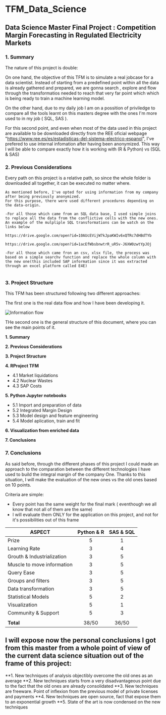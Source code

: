 # TFM_Data_Science
## Data Science Master Final Project : Competition Margin Forecasting in Regulated Electricity Markets

### 1. Summary
The nature of this project is double:

On one hand, the objective of this TFM is to simulate a real jobcase for a data scientist.
Instead of starting from a predefined point within all the data is already gathered and prepared, we are gonna search , explore and flow through the transformatios needed to reach that very far point which which is being ready to train a machine learning model.

On the other hand, due to my daily job I am on a possition of priviledge to compare all the tools learnt on this masters degree  with 
the ones I'm more used to in my job ( SQL, SAS ). 





For this second point, and even when most of the data used in this project are available to be downloaded directly from the REE oficial webpage  "https://www.ree.es/es/estadisticas-del-sistema-electrico-espanol", I've prefered to use internal infomation after having been anonymized. This way I will be able to compare exactly how it is working with (R & Python) vs (SQL & SAS)


### 2. Previous Considerations
Every path on this project is a relative path, so since the whole folder is downloaded all together, it can be executed no matter where.


```
As mentioned before, I've opted for using information from my company after being previously anonymized.
For this purpose, there were used different procedures depending on the data-origin.

-For all those which came from an SQL data base, I used simple joins to replace all the data from the conflictive cells with the new ones. An example of the mulpliple SQL transformations can be watch on the links below

https://drive.google.com/open?id=10AUcEVijW7kJpaKWIv6xQTRc7dHBdTYb

https://drive.google.com/open?id=1acEfWbsbnwtrR_uR5v-J6XW0zwtYpJOj

-For all those which came fron an csv, xlsx file, the process was based on a simple searchv function and replace the whole column with the new one(this included SAP information since it was extracted through an excel platform called E4E)


```

### 3. Project Structure
This TFM has been structured following two different approaches:

The first one is the real data flow and how I have been developing it.

![Information flow](https://user-images.githubusercontent.com/46086706/58572480-0d0b3e00-823c-11e9-937b-83155000fd47.PNG)


THe second one is the general structure of this document, where you can see the main points of it.

**1. Summary**
  
**2. Previous Considerations**

**3. Project Structure**

**4. RProject TFM**
- 4.1 Market liquidations
- 4.2 Nuclear Wastes
- 4.3 SAP Costs


**5. Python Jupyter notebooks**

- 5.1 Import and preparation of data
- 5.2 Integrated Margin Design
- 5.3 Model design and feature engineering
- 5.4 Model aplication, train and fit

**6. Visualization from enriched data**

**7. Conclusions**



### 7. Conclusions

As said before, through the different phases of this project I could made an approach to the comparation between the different technologies I have used to build the integral margin of the company One.
Thanks to this situation, I will make the evaluation of the new ones vs the old ones based on 10 points.

Criteria are simple: 
- Every point has the same weight for the final mark ( eventhough we all know that not all of them are the same)
- I will evaluate them ONLY for the application on this project, and not for it's possibilities out of this frame



<center>

| ASPECT                      |      Python & R      |      SAS & SQL       |
|-----------------------------|:--------------------:|:--------------------:|
| Prize                       |         5            |           1          |
| Learning Rate               |         3            |           4          |
| Grouth & Industrialization  |         3            |           5          |
| Muscle to move information  |         3            |           5          |
| Query Ease                  |         3            |           5          |
| Groups and filters          |         3            |           5          |
| Data transformation         |         3            |           5          |
| Statistical Models          |         5            |           2          |
| Visualization               |         5            |           1          |
| Community & Support         |         5            |           3          |
|                             |                      |                      |
| **Total**                   |       38/50          |         36/50        |

</center>



## I will expose now the personal conclusions I got from this master from a whole point of view of the current data science situation out of the frame of this project:

**1. New techniques of analysis objectibly overcome the old ones as an average
**2. New techniques starts from a very disadvantageous point due to the fact that the old ones are already consolidated
**3. New techniques are freeware. Point of inflexion from the previous model of private licenses and payments
**4. New techniques are open source, fact that expose them to an exponential growth
**5. State of the art is now condensed on the new techniques


